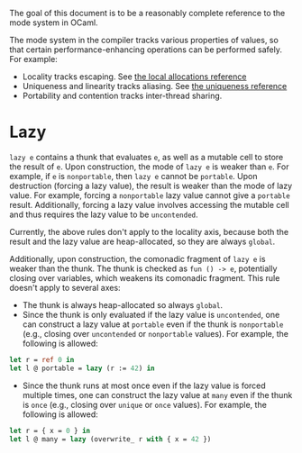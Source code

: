 The goal of this document is to be a reasonably complete reference to the mode system in
OCaml.

<!-- CR zqian: For a gentler introduction, see [the introduction](intro.md). -->

The mode system in the compiler tracks various properties of values, so that certain
performance-enhancing operations can be performed safely. For example:
- Locality tracks escaping. See [the local allocations reference](../local/reference.md)
- Uniqueness and linearity tracks aliasing. See [the uniqueness reference](../uniqueness/reference.md)
- Portability and contention tracks inter-thread sharing.
    <!-- CR zqian: reference for portability and contention -->

# Lazy
`lazy e` contains a thunk that evaluates `e`, as well as a mutable cell to store the
result of `e`. Upon construction, the mode of `lazy e` is weaker than `e`. For example, if
`e` is `nonportable`, then `lazy e` cannot be `portable`. Upon destruction (forcing a lazy
value), the result is weaker than the mode of lazy value. For example, forcing a
`nonportable` lazy value cannot give a `portable` result. Additionally, forcing a lazy
value involves accessing the mutable cell and thus requires the lazy value to be
`uncontended`.

Currently, the above rules don't apply to the locality axis, because both the result and
the lazy value are heap-allocated, so they are always `global`.

Additionally, upon construction, the comonadic fragment of `lazy e` is weaker than the
thunk. The thunk is checked as `fun () -> e`, potentially closing over variables, which
weakens its comonadic fragment. This rule doesn't apply to several axes:
- The thunk is always heap-allocated so always `global`.
- Since the thunk is only evaluated if the lazy value is `uncontended`, one can construct
a lazy value at `portable` even if the thunk is `nonportable` (e.g., closing over
`uncontended` or `nonportable` values). For example, the following is allowed:
```ocaml
let r = ref 0 in
let l @ portable = lazy (r := 42) in
```
- Since the thunk runs at most once even if the lazy value is forced multiple times, one
can construct the lazy value at `many` even if the thunk is `once` (e.g., closing over
`unique` or `once` values). For example, the following is allowed:
```ocaml
let r = { x = 0 } in
let l @ many = lazy (overwrite_ r with { x = 42 })
```
